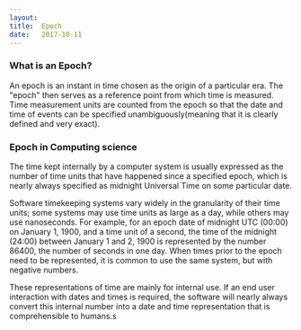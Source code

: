 ```yaml
---
layout:
title:	Epoch
date:	2017-10-11
---
```


### What is an Epoch?

An epoch is an instant in time chosen as the origin of a particular era. The "epoch" then serves as a reference point from which time is measured. Time measurement units are counted from the epoch so that the date and time of events can be specified unambiguously(meaning that it is clearly defined and very exact).


### Epoch in Computing science

The time kept internally by a computer system is usually expressed as the number of time units that have happened since a specified epoch, which is nearly always specified as midnight Universal Time on some particular date.

Software timekeeping systems vary widely in the granularity of their time units; some systems may use time units as large as a day, while others may use nanoseconds. For example, for an epoch date of midnight UTC (00:00) on January 1, 1900, and a time unit of a second, the time of the midnight (24:00) between January 1 and 2, 1900 is represented by the number 86400, the number of seconds in one day. When times prior to the epoch need to be represented, it is common to use the same system, but with negative numbers.

These representations of time are mainly for internal use. If an end user interaction with dates and times is required, the software will nearly always convert this internal number into a date and time representation that is comprehensible to humans.s
